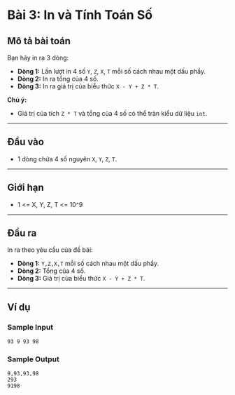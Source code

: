 # Bài 3: In và Tính Toán Số  

## Mô tả bài toán  
Bạn hãy in ra 3 dòng:  
- **Dòng 1:** Lần lượt in 4 số `Y`, `Z`, `X`, `T` mỗi số cách nhau một dấu phẩy.  
- **Dòng 2:** In ra tổng của 4 số.  
- **Dòng 3:** In ra giá trị của biểu thức `X - Y + Z * T`.  

**Chú ý:**  
- Giá trị của tích `Z * T` và tổng của 4 số có thể tràn kiểu dữ liệu `int`.  

---

## Đầu vào  
- 1 dòng chứa 4 số nguyên `X`, `Y`, `Z`, `T`.  

---

## Giới hạn  
- 1 <= X, Y, Z, T <= 10^9  

---

## Đầu ra  
In ra theo yêu cầu của đề bài:  
- **Dòng 1:** `Y,Z,X,T` mỗi số cách nhau một dấu phẩy.  
- **Dòng 2:** Tổng của 4 số.  
- **Dòng 3:** Giá trị của biểu thức `X - Y + Z * T`.  

---

## Ví dụ  

### Sample Input  
    93 9 93 98

### Sample Output  
    9,93,93,98
    293
    9198